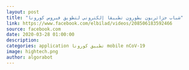 ```yaml
---
layout: post
title: "شباب جزائريون يطورون تطبيقا إلكتروني لتطويق فيروس كورونا"
link: https://www.facebook.com/elbilad/videos/208506183592466
source: facebook.com
date: 2020-03-28 01:00:00
description:
categories: application تطبيق كورونا mobile nCoV-19
image: hightech.png
author: algorabot
---
```


